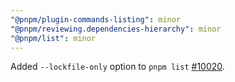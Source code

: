 ```yaml
---
"@pnpm/plugin-commands-listing": minor
"@pnpm/reviewing.dependencies-hierarchy": minor
"@pnpm/list": minor
---
```


Added `--lockfile-only` option to `pnpm list` [#10020](https://github.com/pnpm/pnpm/issues/10020).
